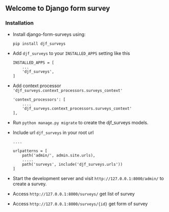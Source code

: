 ## Welcome to Django form survey

### Installation
- Install django-form-surveys using:
    ```
    pip install djf_surveys
    ```

- Add `djf_surveys` to your `INSTALLED_APPS` setting like this
    ```
    INSTALLED_APPS = [
        ...
        'djf_surveys',
    ]
    ```

- Add context processor `'djf_surveys.context_processors.surveys_context'`
    ```
    'context_processors': [
        ....
        'djf_surveys.context_processors.surveys_context'
    ],
    ```
- Run `python manage.py migrate` to create the djf_surveys models.
- Include url `djf_surveys` in your root url
    ```
    ....

    urlpatterns = [
        path('admin/', admin.site.urls),
        .....
        path('surveys', include('djf_surveys.urls'))
    ]
    ```
  
- Start the development server and visit `http://127.0.0.1:8000/admin/`
   to create a survey.
- Access `http://127.0.0.1:8000/surveys/` get list of survey 
- Access `http://127.0.0.1:8000/surveys/{id}` get form of survey

